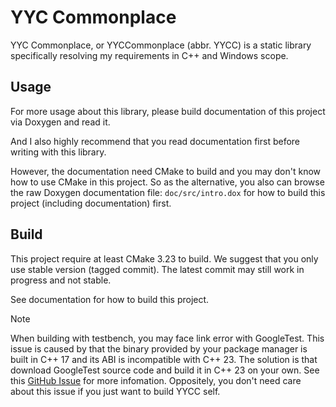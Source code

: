 # YYC Commonplace

YYC Commonplace, or YYCCommonplace (abbr. YYCC) is a static library specifically resolving my requirements in C++ and Windows scope.

## Usage

For more usage about this library, please build documentation of this project via Doxygen and read it.

And I also highly recommend that you read documentation first before writing with this library.

However, the documentation need CMake to build and you may don't know how to use CMake in this project. So as the alternative, you also can browse the raw Doxygen documentation file: `doc/src/intro.dox` for how to build this project (including documentation) first.

## Build

This project require at least CMake 3.23 to build. We suggest that you only use stable version (tagged commit). The latest commit may still work in progress and not stable.

See documentation for how to build this project.

> [!NOTE]  
> When building with testbench, you may face link error with GoogleTest. This issue is caused by that the binary provided by your package manager is built in C++ 17 and its ABI is incompatible with C++ 23. The solution is that download GoogleTest source code and build it in C++ 23 on your own. See this [GitHub Issue](https://github.com/google/googletest/issues/4591) for more infomation.
> Oppositely, you don't need care about this issue if you just want to build YYCC self.


